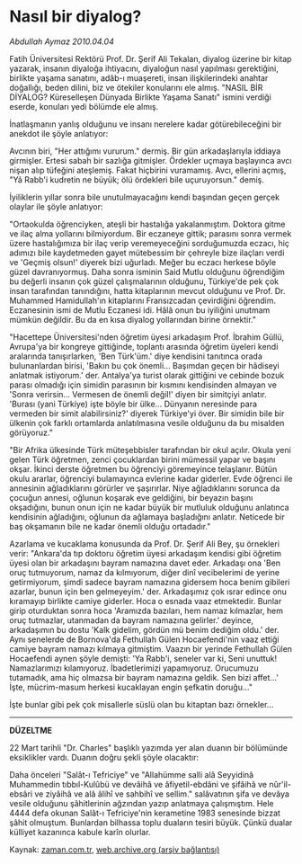 # Nasıl bir diyalog?

*Abdullah Aymaz 2010.04.04*

<tr><td class="metin" colspan="2" style="padding-top: 20px; padding-left: 5px; ">Fatih Üniversitesi Rektörü Prof. Dr. Şerif Ali Tekalan, diyalog üzerine bir kitap yazarak, insanın diyaloğa ihtiyacını, diyaloğun nasıl yapılması gerektiğini, birlikte yaşama sanatını, adâb-ı muaşereti, insan ilişkilerindeki anahtar doğallığı, beden dilini, biz ve ötekiler konularını ele almış. "NASIL BİR DİYALOG? Küreselleşen Dünyada Birlikte Yaşama Sanatı" ismini verdiği eserde, konuları yedi bölümde ele almış.</td></tr><tr><td class="metin" colspan="2" style="padding-top: 20px; padding-left: 5px; "><p>İnatlaşmanın yanlış olduğunu ve insanı nerelere kadar götürebileceğini bir anekdot ile şöyle anlatıyor:
<p>Avcının biri, "Her attığımı vururum." dermiş. Bir gün arkadaşlarıyla iddiaya girmişler. Ertesi sabah bir sazlığa gitmişler. Ördekler uçmaya başlayınca avcı nişan alıp tüfeğini ateşlemiş. Fakat hiçbirini vuramamış. Avcı, ellerini açmış, "Yâ Rabb'i kudretin ne büyük; ölü ördekleri bile uçuruyorsun." demiş.
<p>İyiliklerin yıllar sonra bile unutulmayacağını kendi başından geçen gerçek olaylar ile şöyle anlatıyor:
<p>"Ortaokulda öğrenciyken, ateşli bir hastalığa yakalanmıştım. Doktora gitme ve ilaç alma yollarını bilmiyordum. Bir eczaneye gittik; parasını sonra vermek üzere hastalığımıza bir ilaç verip veremeyeceğini sorduğumuzda eczacı, hiç adımızı bile kaydetmeden gayet mütebessim bir çehreyle bize ilaçları verdi ve 'Geçmiş olsun!' diyerek bizi uğurladı. Meğer bu eczacı herkese böyle güzel davranıyormuş. Daha sonra isminin Said Mutlu olduğunu öğrendiğim bu değerli insanın çok güzel çalışmalarının olduğunu, Türkiye'de pek çok insan tarafından tanındığını, hatta kitaplarının mevcut olduğunu ve Prof. Dr. Muhammed Hamidullah'ın kitaplarını Fransızcadan çevirdiğini öğrendim. Eczanesinin ismi de Mutlu Eczanesi idi. Hâlâ onun bu iyiliğini unutmam mümkün değildir. Bu da en kısa diyalog yollarından birine örnektir."
<p>"Hacettepe Üniversitesi'nden öğretim üyesi arkadaşım Prof. İbrahim Güllü, Avrupa'ya bir kongreye gittiğinde, toplantı arasında öğretim üyeleri kendi aralarında tanışırlarken, 'Ben Türk'üm.' diye kendisini tanıtınca orada bulunanlardan birisi, 'Bakın bu çok önemli... Başımdan geçen bir hâdiseyi anlatmak istiyorum.' der. Antalya'ya turist olarak gittiğini ve cebinde bozuk parası olmadığı için simidin parasının bir kısmını kendisinden almayan ve 'Sonra verirsin... Vermesen de önemli değil!' diyen bir simitçiyi anlatır. 'Burası (yani Türkiye) işte böyle bir ülke... Dünyanın neresinde para vermeden bir simit alabilirsiniz?' diyerek Türkiye'yi över. Bir simidin bile bir ülkenin çok farklı ortamlarda anlatılmasına vesile olduğunu da bu misalden görüyoruz."
<p>"Bir Afrika ülkesinde Türk müteşebbisler tarafından bir okul açılır. Okula yeni gelen Türk öğretmen, zenci çocuklardan birini mümessil yapar ve başını okşar. İkinci derste öğretmen bu öğrenciyi göremeyince telaşlanır. Bütün okulu ararlar, öğrenciyi bulamayınca evlerine kadar giderler. Evde öğrenci ile annesinin ağladıklarını görürler ve şaşırırlar. Niye ağladıklarını sorunca da çocuğun annesi, oğlunun koşarak eve geldiğini, bir beyazın başını okşadığını, bunun onun için ne kadar büyük bir mutluluk olduğunu anlatınca kendisinin ağladığını, oğlunun da ağlamaya başladığını anlatır. Neticede bir baş okşamanın bile ne kadar önemli olduğu ortadadır."
<p>Azarlama ve kucaklama konusunda da Prof. Dr. Şerif Ali Bey, şu örnekleri verir: "Ankara'da tıp doktoru öğretim üyesi arkadaşım kendisi gibi öğretim üyesi olan bir arkadaşını bayram namazına davet eder. Arkadaşı ona 'Ben oruç tutmuyorum, namaz da kılmıyorum, diğer dinî vecibelerimi de yerine getirmiyorum, şimdi sadece bayram namazına gidersem hoca benim gibileri azarlar, bunun için ben gelmeyeyim.' der. Arkadaşımız çok ısrar edince onu kıramayıp birlikte camiye giderler. Hoca o esnada vaaz etmektedir. Bunlar girip oturduktan sonra hoca 'Aramızda bazıları, hem namaz kılmazlar, hem oruç tutmazlar, utanmadan da bayram namazına gelirler.' deyince, arkadaşımın bu dostu 'Kalk gidelim, gördün mü benim dediğim oldu.' der. Aynı senelerde de Bornova'da Fethullah Gülen Hocaefendi'nin vaaz ettiği camiye bayram namazı kılmaya gitmiştim. Vaazın bir yerinde Fethullah Gülen Hocaefendi aynen şöyle demişti: 'Ya Rabb'i, seneler var ki, Seni unuttuk! Namazlarımızı kılamıyoruz. İbadetlerimizi yapamıyoruz. Orucumuzu tutamadık, ama hiç olmazsa bir bayram namazına geldik. Sen bizi affet...' İşte, mücrim-masum herkesi kucaklayan engin şefkatin doruğu..."
<p>İşte bunlar gibi pek çok misallerle süslü olan bu kitaptan bazı örnekler... 
<p><hr/>
<p><b>DÜZELTME</b>
<p>22 Mart tarihli "Dr. Charles" başlıklı yazımda yer alan duanın bir bölümünde eksiklikler vardı. Duanın doğru şekli şöyle olacaktır:
<p>Daha önceleri "Salât-ı Tefriciye" ve "Allahümme salli alâ Seyyidinâ Muhammedin tıbbıl-Kulûbü ve devâihâ ve âfiyetil-ebdâni ve şifâihâ ve nûr'il-ebsâri ve ziyâihâ ve alâ âlihî ve sahbihî ve sellim." salâvatının şifa ve devâya vesile olduğunu şâhitlerinin ağzından yazıp anlatmaya çalışmıştım. Hele 4444 defa okunan Salât-ı Tefriciye'nin kerametine 1983 senesinde bizzat şâhit olmuştum. Bunlardan bilhassa toplu duaların tesiri büyük. Çünkü dualar külliyet kazanınca kabule karîn olurlar.<br/></p></p></p></p></p></p></p></p></p></p></p></p></td></tr>

Kaynak: [zaman.com.tr](http://zaman.com.tr/yazar.do?yazino=969142), [web.archive.org (arşiv bağlantısı)](http://web.archive.org/web/20100417200442/http://www.zaman.com.tr:80/yazar.do?yazino=969142)
